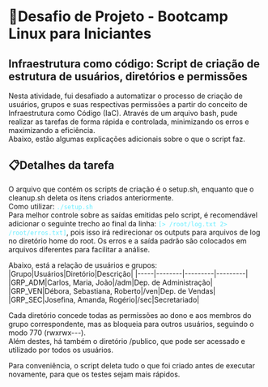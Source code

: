 # 🐧Desafio de Projeto - Bootcamp Linux para Iniciantes
## Infraestrutura como código: Script de criação de estrutura de usuários, diretórios e permissões

Nesta atividade, fui desafiado a automatizar o processo de criação de usuários, grupos e suas respectivas permissões a partir do conceito de Infraestrutura como Código (IaC). Através de um arquivo bash, pude realizar as tarefas de forma rápida e controlada, minimizando os erros e maximizando a eficiência. <br>
Abaixo, estão algumas explicações adicionais sobre o que o script faz.

## 📋Detalhes da tarefa
O arquivo que contém os scripts de criação é o setup.sh, enquanto que o cleanup.sh deleta os itens criados anteriormente.<br>
Como utilizar: <code style="color: rgb(100,237,255);">./setup.sh </code> <br>
Para melhor controle sobre as saídas emitidas pelo script, é recomendável adicionar o seguinte trecho ao final da linha: <code style="color: rgb(100,237,255);">[> /root/log.txt 2> /root/erros.txt]</code>, pois isso irá redirecionar os outputs para arquivos de log no diretório home do root. Os erros e a saída padrão são colocados em arquivos diferentes para facilitar a análise.

Abaixo, está a relação de usuários e grupos:
|Grupo|Usuários|Diretório|Descrição|
|-----|--------|---------|---------|
|GRP\_ADM|Carlos, Maria, João|/adm|Dep. de Administração|
|GRP\_VEN|Débora, Sebastiana, Roberto|/ven|Dep. de Vendas|
|GRP\_SEC|Josefina, Amanda, Rogério|/sec|Secretariado|

Cada diretório concede todas as permissões ao dono e aos membros do grupo correspondente, mas as bloqueia para outros usuários, seguindo o modo 770 (rwxrwx---). <br>
Além destes, há também o diretório /publico, que pode ser acessado e utilizado por todos os usuários.

Para conveniência, o script deleta tudo o que foi criado antes de executar novamente, para que os testes sejam mais rápidos.
